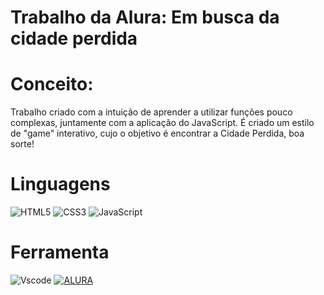 # Trabalho da Alura: Em busca da cidade perdida

# Conceito:
Trabalho criado com a intuição de aprender a utilizar funções pouco complexas, juntamente com a aplicação do JavaScript. É criado um estilo de "game" interativo, cujo o objetivo é encontrar a Cidade Perdida, boa sorte!

 
# Linguagens
![HTML5](https://img.shields.io/badge/HTML5-E34F26?style=for-the-badge&logo=html5&logoColor=white)
![CSS3](https://img.shields.io/badge/CSS3-1572B6?style=for-the-badge&logo=css3&logoColor=white)
![JavaScript](https://img.shields.io/badge/JavaScript-F7DF1E?style=for-the-badge&logo=javascript&logoColor=black)

# Ferramenta
![Vscode](https://img.shields.io/badge/Vscode-007ACC?style=for-the-badge&logo=visual-studio-code&logoColor=white)
[![ALURA](https://img.shields.io/badge/Alura-000000?style=for-the-badge&logo=alura&logoColor=blue)](https://www.alura.com.br/?utm_term=alura&utm_campaign=%5BSearch%5D+%5BPerformance%5D+-+Institucional&utm_source=adwords&utm_medium=ppc&hsa_acc=7964138385&hsa_cam=386166608&hsa_grp=21666755648&hsa_ad=696280649243&hsa_src=g&hsa_tgt=kwd-300088401&hsa_kw=alura&hsa_mt=e&hsa_net=adwords&hsa_ver=3&gad_source=1&gclid=CjwKCAjwnqK1BhBvEiwAi7o0X0neIayX01fa2srIsraHRKS0WXaNmb0R7nrf6308PuNoxkNrPvnurxoCnQQQAvD_BwE)
